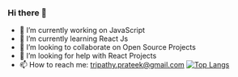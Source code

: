 ### Hi there 👋

<!--
**tripathyprateek/tripathyprateek** is a ✨ _special_ ✨ repository because its `README.md` (this file) appears on your GitHub profile.-->

- 🔭 I’m currently working on JavaScript
- 🌱 I’m currently learning React Js
- 👯 I’m looking to collaborate on Open Source Projects
- 🤔 I’m looking for help with React Projects
- 📫 How to reach me: tripathy.prateek@gmail.com
[![Top Langs](https://github-readme-stats.vercel.app/api/top-langs/?username=tripathyprateek)](https://github.com/anuraghazra/github-readme-stats)
